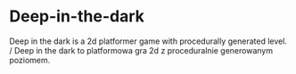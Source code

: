 # Deep-in-the-dark
Deep in the dark is a 2d platformer game with procedurally generated level. / Deep in the dark to platformowa gra 2d z proceduralnie generowanym poziomem.
